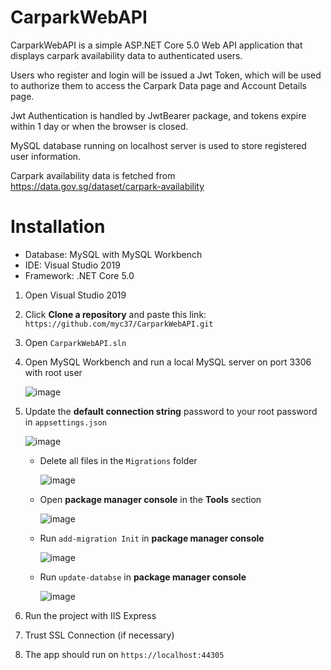 # CarparkWebAPI

CarparkWebAPI is a simple ASP.NET Core 5.0 Web API application that displays carpark availability data to authenticated users.

Users who register and login will be issued a Jwt Token, which will be used to authorize them to access the Carpark Data page and Account Details page.

Jwt Authentication is handled by JwtBearer package, and tokens expire within 1 day or when the browser is closed.

MySQL database running on localhost server is used to store registered user information.

Carpark availability data is fetched from https://data.gov.sg/dataset/carpark-availability

<gif>

# Installation

* Database: MySQL with MySQL Workbench
* IDE: Visual Studio 2019
* Framework: .NET Core 5.0

1. Open Visual Studio 2019 
2. Click **Clone a repository** and paste this link: `https://github.com/myc37/CarparkWebAPI.git`
3. Open `CarparkWebAPI.sln`
4. Open MySQL Workbench and run a local MySQL server on port 3306 with root user
    
    ![image](https://user-images.githubusercontent.com/68676763/139389200-80ea274e-358e-4208-b39f-7ca5f1c5fef5.png)

5. Update the **default connection string** password to your root password in `appsettings.json`
    
    ![image](https://user-images.githubusercontent.com/68676763/139389327-7c8d7f55-87c4-4dc6-b8d0-a3d054f38cd4.png)

    - Delete all files in the `Migrations` folder
    
        ![image](https://user-images.githubusercontent.com/68676763/139388279-0a53c729-a346-4b0b-80a3-b4059a484949.png)

    - Open **package manager console** in the **Tools** section
        
        ![image](https://user-images.githubusercontent.com/68676763/139388577-f64c038d-25bf-45e4-9634-502a8905f353.png)

    - Run `add-migration Init` in **package manager console**

        ![image](https://user-images.githubusercontent.com/68676763/139388886-5f00c402-f5ec-415e-afdd-95291642bdc1.png)

    - Run `update-databse` in **package manager console**

        ![image](https://user-images.githubusercontent.com/68676763/139388980-a7b2be27-dcd8-418d-aac8-6ac9c0efb9ef.png)

6. Run the project with IIS Express
7. Trust SSL Connection (if necessary)
8. The app should run on `https://localhost:44305`


